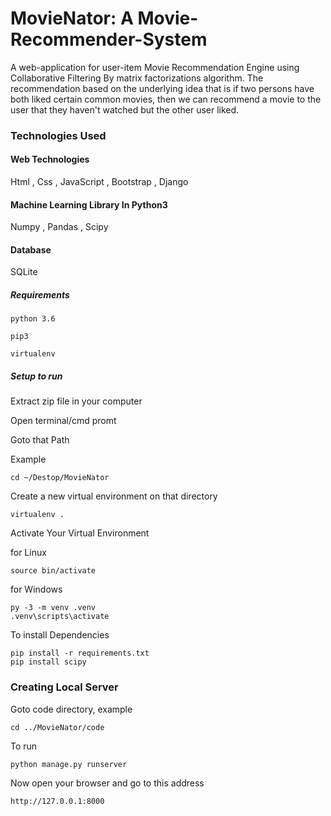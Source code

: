 # MovieNator: A Movie-Recommender-System
A web-application for user-item Movie Recommendation Engine using Collaborative Filtering By matrix factorizations algorithm.
The recommendation based on the underlying idea that is if two persons have both liked certain common movies, then we can recommend a movie to the user that they haven't watched but the other user liked.    

### Technologies Used

#### Web Technologies
Html , Css , JavaScript , Bootstrap , Django

#### Machine Learning Library In Python3
Numpy , Pandas , Scipy

#### Database
SQLite

##### Requirements
```
python 3.6

pip3

virtualenv
```
##### Setup to run

Extract zip file in your computer

Open terminal/cmd promt

Goto that Path

Example

```
cd ~/Destop/MovieNator
```
Create a new virtual environment on that directory

```
virtualenv .
```

Activate Your Virtual Environment

for Linux
```
source bin/activate
```
for Windows
```
py -3 -m venv .venv
.venv\scripts\activate

```
To install Dependencies

```
pip install -r requirements.txt
pip install scipy
```

### Creating Local Server

Goto code directory, example

```
cd ../MovieNator/code
```
To run
```
python manage.py runserver
```
Now open your browser and go to this address
```
http://127.0.0.1:8000
```
